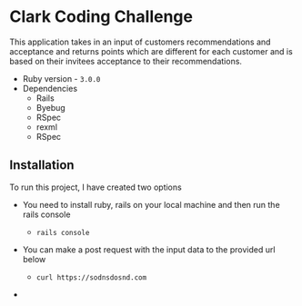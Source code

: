 # Clark Coding Challenge

This application takes in an input of customers recommendations and acceptance and returns points which are different for each customer and is based on their invitees acceptance to their recommendations.

- Ruby version - `3.0.0`
- Dependencies
  - Rails
  - Byebug
  - RSpec
  - rexml
  - RSpec

## Installation

To run this project, I have created two options

- You need to install ruby, rails on your local machine and then run the rails console

  - ```shell
    rails console
    ```

- You can make a post request with the input data to the provided url below

  - ```shell
    curl https://sodnsdosnd.com
    ```

- 
